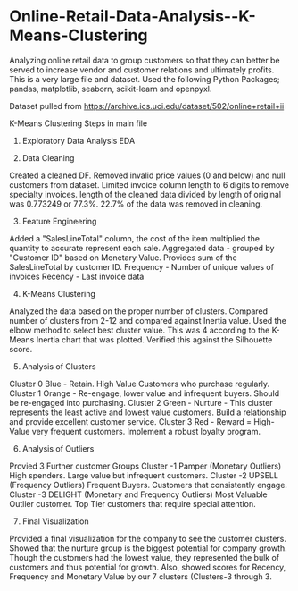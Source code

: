 # Online-Retail-Data-Analysis--K-Means-Clustering
Analyzing online retail data to group customers so that they can better be served to increase vendor and customer relations and ultimately profits. This is a very large file and dataset. Used the following Python Packages; pandas, matplotlib, seaborn, scikit-learn and openpyxl.

Dataset pulled from https://archive.ics.uci.edu/dataset/502/online+retail+ii

K-Means Clustering Steps in main file

1. Exploratory Data Analysis EDA
   
2. Data Cleaning

Created a cleaned DF. Removed invalid price values (0 and below) and null customers from dataset. Limited invoice column length to 6 digits to remove specialty invoices. 
length of the cleaned data divided by length of original was 0.773249 or 77.3%. 22.7% of the data was removed in cleaning.

3. Feature Engineering

  Added a "SalesLineTotal" column, the cost of the item multiplied the quantity to accurate represent each sale.
  Aggregated data - grouped by "Customer ID" based on
Monetary Value. Provides sum of the SalesLineTotal by customer ID.
Frequency - Number of unique values of invoices
Recency - Last invoice data
   
4. K-Means Clustering

Analyzed the data based on the proper number of clusters. Compared number of clusters from 2-12 and compared against Inertia value. Used the elbow method to select best cluster value. This was 4 according to the K-Means Inertia chart that was plotted. Verified this against the Silhouette score.

5. Analysis of Clusters

Cluster 0 Blue - Retain. High Value Customers who purchase regularly.
Cluster 1 Orange - Re-engage, lower value and infrequent buyers. Should be re-engaged into purchasing.
Cluster 2 Green - Nurture - This cluster represents the least active and lowest value customers. Build a relationship and provide excellent customer service.
Cluster 3 Red - Reward = High-Value very frequent customers. Implement a robust loyalty program.

6. Analysis of Outliers

Provied 3 Further customer Groups
Cluster -1 Pamper (Monetary Outliers) High spenders. Large value but infrequent customers. 
Cluster -2 UPSELL (Frequency Outliers) Frequent Buyers. Customers that consistently engage.
Cluster -3 DELIGHT (Monetary and Frequency Outliers) Most Valuable Outlier customer. Top Tier customers that require special attention.

7. Final Visualization

Provided a final visualization for the company to see the customer clusters. Showed that the nurture group is the biggest potential for company growth. Though the customers had the lowest value, they represented the bulk of customers and thus potential for growth. Also, showed scores for Recency, Frequency and Monetary Value by our 7 clusters (Clusters-3 through 3.
